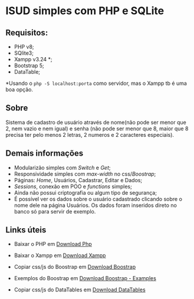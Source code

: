 # ISUD simples com PHP e SQLite

## Requisitos:

* PHP v8;
* SQlite3;
* Xampp v3.24 *;
* Bootstrap 5;
* DataTable;

*Usando o `php -S localhost:porta` como servidor,
mas o Xampp tb é uma boa opção.

## Sobre

Sistema de cadastro de usuário através de nome(não pode ser menor que 2, nem vazio e nem igual) e senha (não pode ser menor que 8, maior que 8 precisa ter pelo menos 2 letras, 2 numeros e 2 caracteres especiais).


## Demais informações 

* Modularizão simples com *Switch* e *Get*;
* Responsividade simples com *max-width* no css/*Boostrap*;
* Páginas: *Home*, Usuários, Cadastrar, Editar e Dados;
* *Sessions*, conexão em POO e *functions* simples;
* Ainda não possui criptografia ou algum tipo de segurança;
* É possível ver os dados sobre o usuário cadastrado clicando sobre o nome dele na página Usuários. Os dados foram inseridos direto no banco só para servir de exemplo.


## Links úteis

* Baixar o PHP em 
[Download Php](https://www.php.net/downloads)

* Baixar o Xampp em 
[Download Xampp](https://www.apachefriends.org/download.html)

* Copiar css/js do Boostrap em 
[Download Boostrap](https://getbootstrap.com/)

* Exemplos do Boostrap em
[Download Boostrap - Examples](https://getbootstrap.com/docs/5.0/examples/)

* Copiar css/js do DataTables em 
[Download DataTables](https://datatables.net/)